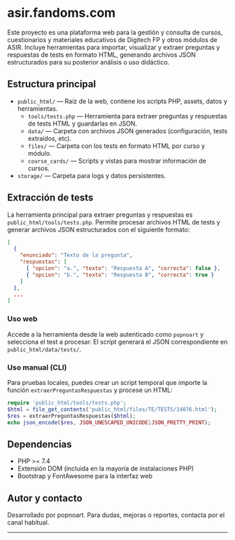 # asir.fandoms.com

Este proyecto es una plataforma web para la gestión y consulta de cursos, cuestionarios y materiales educativos de Digitech FP y otros módulos de ASIR. Incluye herramientas para importar, visualizar y extraer preguntas y respuestas de tests en formato HTML, generando archivos JSON estructurados para su posterior análisis o uso didáctico.

## Estructura principal

- `public_html/` — Raíz de la web, contiene los scripts PHP, assets, datos y herramientas.
  - `tools/tests.php` — Herramienta para extraer preguntas y respuestas de tests HTML y guardarlas en JSON.
  - `data/` — Carpeta con archivos JSON generados (configuración, tests extraídos, etc).
  - `files/` — Carpeta con los tests en formato HTML por curso y módulo.
  - `course_cards/` — Scripts y vistas para mostrar información de cursos.
- `storage/` — Carpeta para logs y datos persistentes.

## Extracción de tests

La herramienta principal para extraer preguntas y respuestas es `public_html/tools/tests.php`. Permite procesar archivos HTML de tests y generar archivos JSON estructurados con el siguiente formato:

```json
[
  {
    "enunciado": "Texto de la pregunta",
    "respuestas": [
      { "opcion": "a.", "texto": "Respuesta A", "correcta": false },
      { "opcion": "b.", "texto": "Respuesta B", "correcta": true }
    ]
  },
  ...
]
```

### Uso web

Accede a la herramienta desde la web autenticado como `popnoart` y selecciona el test a procesar. El script generará el JSON correspondiente en `public_html/data/tests/`.

### Uso manual (CLI)

Para pruebas locales, puedes crear un script temporal que importe la función `extraerPreguntasRespuestas` y procese un HTML:

```php
require 'public_html/tools/tests.php';
$html = file_get_contents('public_html/files/TE/TESTS/14076.html');
$res = extraerPreguntasRespuestas($html);
echo json_encode($res, JSON_UNESCAPED_UNICODE|JSON_PRETTY_PRINT);
```

## Dependencias

- PHP >= 7.4
- Extensión DOM (incluida en la mayoría de instalaciones PHP)
- Bootstrap y FontAwesome para la interfaz web

## Autor y contacto

Desarrollado por popnoart. Para dudas, mejoras o reportes, contacta por el canal habitual.

---